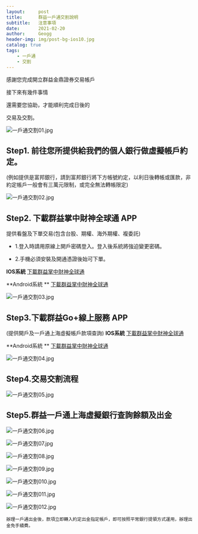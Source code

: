 ```yaml
---
layout:     post
title:      群益一戶通交割說明
subtitle:   注意事項
date:       2021-02-20
author:     Geogg
header-img: img/post-bg-ios10.jpg
catalog: true
tags:
    - 一戶通
    - 交割
---
```


感謝您完成開立群益金鼎證券交易帳戶

接下來有幾件事情

還需要您協助，才能順利完成日後的

交易及交割。

![一戶通交割01.jpg]({{site.baseurl}}/media/一戶通交割01.jpg)

## Step1. 前往您所提供給我們的個人銀行做虛擬帳戶約定。

              

(例如提供是富邦銀行，請到富邦銀行將下方帳號約定，以利日後轉帳或匯款，非約定帳戶一般會有三萬元限制，或完全無法轉帳限定)

![一戶通交割02.jpg]({{site.baseurl}}/media/一戶通交割02.jpg)

## Step2. 下載群益掌中財神全球通 APP

提供看盤及下單交易(包含台股、期權、海外期權、複委託)



- 1.登入時請用原線上開戶密碼登入。登入後系統將強迫變更密碼。

- 2.手機必須安裝及開通憑證後始可下單。

**IOS系統**
[下載群益掌中財神全球通 ](https://apps.apple.com/tw/app/%E7%BE%A4%E7%9B%8A%E8%AD%89%E5%88%B8-%E6%8E%8C%E4%B8%AD%E8%B2%A1%E7%A5%9E%E5%85%A8%E7%90%83%E9%80%9A/id1071778543)

**Android系統 **
[下載群益掌中財神全球通](https://play.google.com/store/apps/details?id=com.mitake.finance.cap)

![一戶通交割03.jpg]({{site.baseurl}}/media/一戶通交割03.jpg)


## Step3.下載群益Go+線上服務 APP

 (提供開戶及一戶通上海虛擬帳戶款項查詢)
**IOS系統**
[下載群益掌中財神全球通 ](https://apps.apple.com/tw/app/qun-yigo-xian-shang-kai-hu/id1069752783)

**Android系統 **
[下載群益掌中財神全球通](https://play.google.com/store/apps/details?id=com.capital.capitalmobiwizard)

![一戶通交割04.jpg]({{site.baseurl}}/media/一戶通交割04.jpg)

## Step4.交易交割流程

![一戶通交割05.jpg]({{site.baseurl}}/media/一戶通交割05.jpg)

## Step5.群益一戶通上海虛擬銀行查詢餘額及出金

![一戶通交割06.jpg]({{site.baseurl}}/media/一戶通交割06.jpg)

![一戶通交割07.jpg]({{site.baseurl}}/media/一戶通交割07.jpg)

![一戶通交割08.jpg]({{site.baseurl}}/media/一戶通交割08.jpg)

![一戶通交割09.jpg]({{site.baseurl}}/media/一戶通交割09.jpg)

![一戶通交割010.jpg]({{site.baseurl}}/media/一戶通交割010.jpg)

![一戶通交割011.jpg]({{site.baseurl}}/media/一戶通交割011.jpg)

![一戶通交割012.jpg]({{site.baseurl}}/media/一戶通交割012.jpg)

`辦理一戶通出金後，款項立即轉入約定出金指定帳戶，即可按照平常銀行提領方式運用，辦理出金免手續費。`







